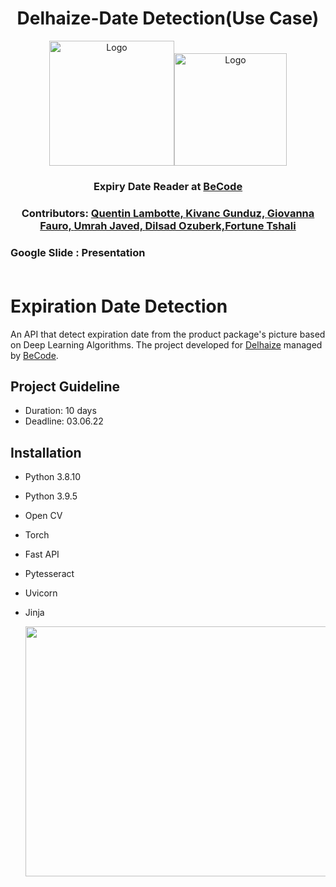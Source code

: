 <h1 align="center">Delhaize-Date Detection(Use Case)</h1> 
<p align="center"><img src="https://becode.org/app/uploads/2021/06/logo-becode.png" alt="Logo" width="200" height="200"></a><img src="https://user-images.githubusercontent.com/96992159/171584418-5af490db-37be-43f3-8d03-8bf5301e2750.png" alt="Logo" width="180" height="180"</a></p> 
<h3 align="center"> Expiry Date Reader at <a href="https://github.com/becodeorg"><strong>BeCode</strong></a></center>
<h3 align="center"> Contributors: <a href="https://github.com/qlambotte">Quentin Lambotte, <a href="https://github.com/kivancgunduz">Kivanc Gunduz, <a href="https://github.com/Gio-F">Giovanna Fauro, <a href="https://github.com/UmrahJaved">Umrah Javed, <a href="https://github.com/dilsadozbrk">Dilsad Ozuberk,<a href="https://github.com/FortuneBT">Fortune Tshali</a></h3>

### Google Slide : <a href = "https://docs.google.com/presentation/d/1iUTxgMxoM8ksWDiEEi6FDIrjziW8CG4084umJv1IDWk/edit#slide=id.p"></a> Presentation<br><br>

# Expiration Date Detection
An API that detect expiration date from the product package's picture based on Deep Learning Algorithms. The project developed for [Delhaize](https://www.aholddelhaize.com/brands/delhaize/) managed by [BeCode](https://becode.org/).
## Project Guideline

- Duration:  10 days 
- Deadline:  03.06.22
  
## Installation
  
- Python 3.8.10
- Python 3.9.5 
- Open CV
- Torch
- Fast API
- Pytesseract
- Uvicorn
- Jinja





  
  <p align="center"><img src="https://user-images.githubusercontent.com/96992159/171581686-abe8d723-a103-4a03-b9c7-2a2f6543fd04.png" width="800" height="400"></p>

